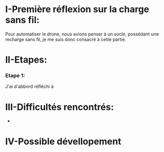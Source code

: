 # I-Première réflexion sur la charge sans fil:

Pour automatiser le  drone, nous avions penser à un socle, possédant une recharge sans fil, je me suis donc consacré à cette partie.

# II-Etapes:
 ###  Etape 1:
J'ai d'abbord réfléchi à 

# III-Difficultés rencontrés:
-

# IV-Possible dévellopement
